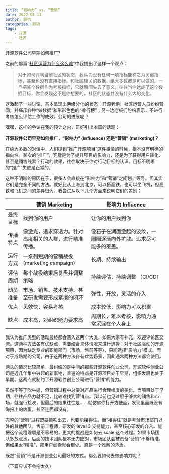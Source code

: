 ```yaml
---
title: “影响力” vs. “营销”
date: 2022-03-13
author: 顾钧
categories: 顾钧
tags:
    - 开源
    - 社区
---
```


开源软件公司早期如何推广?

<!-- more -->

之前的那篇“[社区运营为什么这么难](challenge-of-community.md)”中我提出了这样一个观点：

> 对于如何评判当前社区的状态，我认为没有任何一项指标能称之为关键指标，甚至也没有直接指标。和社区相关的数据，绝大多数都是可以做的。一旦把某个数据作为考核指标，它就瞬间失去了意义。往往当你达成了这个数据目标，你会发现这不是你想要的，社区的状态并没有什么大的变化。

这激起了一些讨论。基本呈现出两级分化的状态：开源老炮，社区运营人员纷纷赞同，并痛斥各种“做数据”和形形色色的“排行榜”；另一边老板们纷纷表示，不进行考核怎么评估工作的成效，公司的进展呢？

嘿嘿，这样的争论在我的预计之内，正好引出本篇的话题：

**开源软件公司早期如何推广，“影响力” (influence) 还是“营销” (marketing)？**

在绝大多数的对话中，人们提到“推广开源项目”这件事情的时候，根本没有明确的指向性。某次的“推广”，究竟是为了提升项目的影响力，还是为了获得用户转化、甚至是销售线索？行动的效果，往往取决于你对行动目标的认识。目标不明晰的“推广”失败是正常的。

这种不明晰的原因在于，很多人会直接在“影响力”和“营销”之间划上等号。但其实它们是完全不同的方法。就好比从上海到北京，可以搭高铁，也可以坐飞机，但高铁和飞机之间的差异很大。我尝试从以下几个方面来说明它们的差别：

| | 营销 Marketing | 影响力 Influence |
| --- | --- | --- |
|最终目标 | 找到你的用户 | 让你的用户找到你 |
|传播特点 | 像激光，追求穿透力。针对高度相关的人群，进行精准传播。 | 像石子在湖面激起的波纹，一圈圈逐渐向外扩散。追求尽可能多的覆盖。 |
|运行方式 | 一系列短期的营销战役 (marketing campaign) | 长期、持续输出 |
|评估周期 | 每个战役结束后复盘并调整策略 | 持续评估，持续调整 （CI/CD） |
|动员准备 | 市场、销售、技术支持、甚至研发需要形成紧凑的闭环 | 弹性，开放，灵活的介入 |
|优点 | 见效快，容易考核 | 成本较低，影响力可以积累 |
|缺点 | 成本高，对组织能力要求高 | 周期长，难以考核，影响力通常沉淀在个人身上 |

我认为推广类型的活动最终都会落入这两个大类，如果大家有补充，欢迎评论区交流。这两种方法各有优缺点，需要结合具体情况来进行选择：对于社区驱动的开源项目，因为缺乏专业的职能部门（市场，售前等等），只能选择“影响力”模式。而对于成熟期的公司，由于这两种方法各有优势场景，因此通常两种方法都会使用。

两头的情况比较简单，最纠结的是中间的那些开源软件创业公司。开源软件创业公司是近几年集中兴起的新事物，普遍的特点是开源项目处于早期，组织发展也处于早期。这两点就制约了开源软件创业公司进行“营销”的能力。

虽然不等于吹牛逼，但营销过程中总要对产品进行合理幅度的美化。当项目处于早期，往往产品力就不足，比较难找到营销点。我以前也见过胆子够大的销售和市场，就强行尬吹，但最后的结果往往是……就仿佛你打开方便面，发现里面既没有海报上的卤蛋，甚至连面都没有。

完整的“营销”过程既要能吹出去，也要能接得住。而“接得住”就是考验市场部门以外的其他团队，售前工程师，研发的 level 3 支持能力，甚至核心研发的介入。能把这个流程理顺是不容易的，更大的挑战是如何去 scale 这个过程。如果市场团队多放点水，后面的技术团队根本无力应对，市场团队会被责备“营销”不够精准。但如果太“精准”，那用户线索就会很少。真是一个难解的矛盾。

既然“营销”不是开源创业公司最好的方式，那么要如何去做影响力呢？

（下篇应该不会拖太久）
